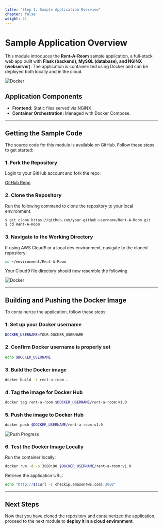 ```yaml
---
title: "Step 1: Sample Application Overview"
chapter: false
weight: 21
---
```


# **Sample Application Overview**

This module introduces the **Rent-A-Room** sample application, a full-stack web app built with **Flask (backend), MySQL (database), and NGINX (webserver)**. The application is containerized using Docker and can be deployed both locally and in the cloud.

![Docker](/images/application-overview.png)

## **Application Components**

- **Frontend:** Static files served via NGINX.
- **Container Orchestration:** Managed with Docker Compose.

---

## **Getting the Sample Code**

The source code for this module is available on GitHub. Follow these steps to get started:

### **1. Fork the Repository**

Login to your GitHub account and fork the repo:

[GitHub Repo](https://github.com/aws-samples/Rent-A-Room)

### **2. Clone the Repository**

Run the following command to clone the repository to your local environment:

```sh
$ git clone https://github.com/your-github-username/Rent-A-Room.git
$ cd Rent-A-Room
```

### **3. Navigate to the Working Directory**

If using AWS Cloud9 or a local dev environment, navigate to the cloned repository:

```sh
cd ~/environment/Rent-A-Room
```

Your Cloud9 file directory should now resemble the following:

![Docker](/images/docker-clone.png)

---

## **Building and Pushing the Docker Image**

To containerize the application, follow these steps:

### **1. Set up your Docker username**

```sh
DOCKER_USERNAME=YOUR-DOCKER_USERNAME
```

### **2. Confirm Docker username is properly set**

```sh
echo $DOCKER_USERNAME
```

### **3. Build the Docker image**

```sh
docker build -t rent-a-room .
```

### **4. Tag the image for Docker Hub**

```sh
docker tag rent-a-room $DOCKER_USERNAME/rent-a-room:v1.0
```

### **5. Push the image to Docker Hub**

```sh
docker push $DOCKER_USERNAME/rent-a-room:v1.0
```

![Push Progress](/images/push-progress.png)

### **6. Test the Docker Image Locally**

Run the container locally:

```sh
docker run -d -p 3000:80 $DOCKER_USERNAME/rent-a-room:v1.0
```

Retrieve the application URL:

```sh
echo "http://$(curl -s checkip.amazonaws.com):3000"
```

---

## **Next Steps**

Now that you have cloned the repository and containerized the application, proceed to the next module to **deploy it in a cloud environment**.
